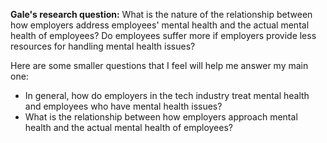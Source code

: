 **Gale's research question:** What is the nature of the relationship between how employers address employees' mental health and the actual mental health of employees? Do employees suffer more if employers provide less resources for handling mental health issues?

Here are some smaller questions that I feel will help me answer my main one:
<br>
* In general, how do employers in the tech industry treat mental health and employees who have mental health issues?
* What is the relationship between how employers approach mental health and the actual mental health of employees?